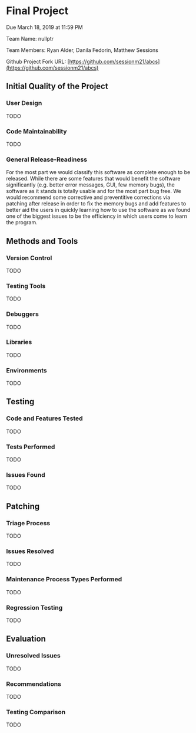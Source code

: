 # Final Project

Due March 18, 2019 at 11:59 PM

Team Name: nullptr

Team Members: Ryan Alder, Danila Fedorin, Matthew Sessions

Github Project Fork URL: [https://github.com/sessionm21/abcs](https://github.com/sessionm21/abcs)

## Initial Quality of the Project

### User Design
TODO

### Code Maintainability
TODO

### General Release-Readiness
For the most part we would classify this software as complete enough to be released. While there are some features that would benefit the software significantly (e.g. better error messages, GUI, few memory bugs), the software as it stands is totally usable and for the most part bug free. We would recommend some corrective and preventitive corrections via patching after release in order to fix the memory bugs and add features to better aid the users in quickly learning how to use the software as we found one of the biggest issues to be the efficiency in which users come to learn the program.

## Methods and Tools

### Version Control
TODO

### Testing Tools
TODO

### Debuggers
TODO

### Libraries
TODO

### Environments
TODO

## Testing

### Code and Features Tested
TODO

### Tests Performed
TODO

### Issues Found
TODO

## Patching

### Triage Process
TODO

### Issues Resolved
TODO

### Maintenance Process Types Performed
TODO

### Regression Testing
TODO

## Evaluation

### Unresolved Issues
TODO

### Recommendations
TODO

### Testing Comparison
TODO
